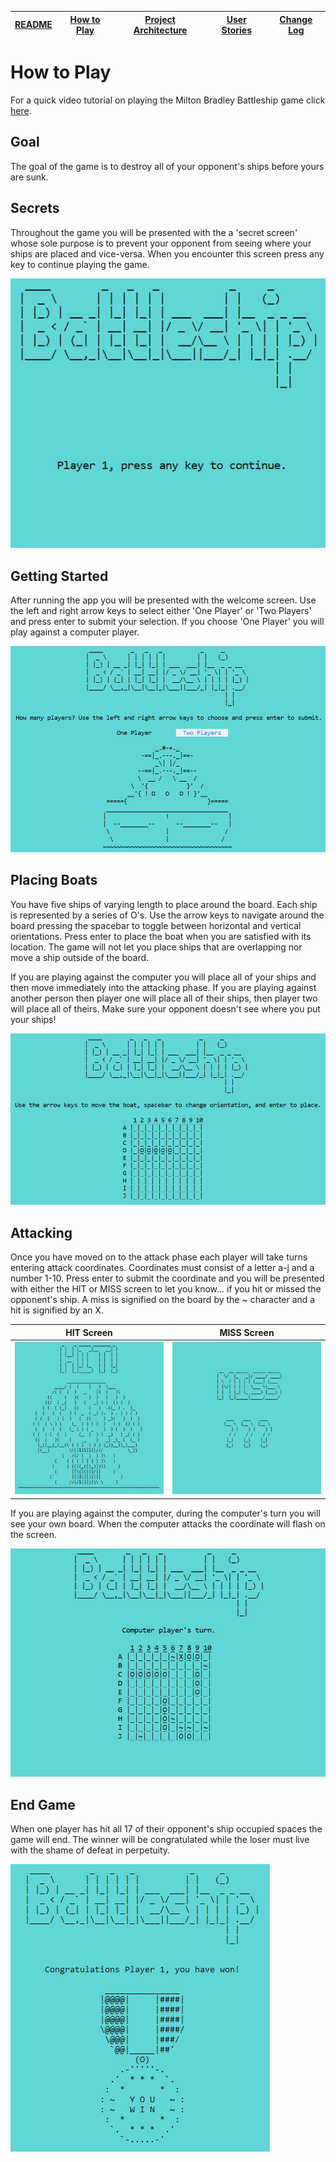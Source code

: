 |[README](../README.md)|[How to Play](how-to-play.md)|[Project Architecture](architecture.md)|[User Stories](user-stories.md)|[Change Log](change-log.md)|
|-|-|-|-|-|

# How to Play

For a quick video tutorial on playing the Milton Bradley Battleship game click [here](https://www.youtube.com/watch?v=q0qpQ8doUp8).

## Goal
The goal of the game is to destroy all of your opponent's ships before yours are sunk.

## Secrets
Throughout the game you will be presented with the a 'secret screen' whose sole purpose is to prevent your opponent from seeing where your ships are placed and vice-versa. When you encounter this screen press any key to continue playing the game.

![Secret screen](images/secret.PNG)

## Getting Started
After running the app you will be presented with the welcome screen. Use the left and right arrow keys to select either 'One Player' or 'Two Players' and press enter to submit your selection. If you choose 'One Player' you will play against a computer player.

![Welcome screen](images/welcome-screen.PNG)

## Placing Boats
You have five ships of varying length to place around the board. Each ship is represented by a series of O's. Use the arrow keys to navigate around the board pressing the spacebar to toggle between horizontal and vertical orientations. Press enter to place the boat when you are satisfied with its location. The game will not let you place ships that are overlapping nor move a ship outside of the board.

If you are playing against the computer you will place all of your ships and then move immediately into the attacking phase. If you are playing against another person then player one will place all of their ships, then player two will place all of theirs. Make sure your opponent doesn't see where you put your ships!

![Boat placing screen](images/place-boat-horizontal.PNG)

## Attacking
Once you have moved on to the attack phase each player will take turns entering attack coordinates. Coordinates must consist of a letter a-j and a number 1-10. Press enter to submit the coordinate and you will be presented with either the HIT or MISS screen to let you know... if you hit or missed the opponent's ship. A miss is signified  on the board by the ~ character and a hit is signified by an X.

|          HIT Screen            |            MISS Screen           |
|--------------------------------|----------------------------------|
| ![Hit screen](images/hit.PNG)  |  ![Miss screen](images/miss.PNG) |

If you are playing against the computer, during the computer's turn you will see your own board. When the computer attacks the coordinate will flash on the screen.

![Attack screen](images/computer-attacking.PNG)

## End Game
When one player has hit all 17 of their opponent's ship occupied spaces the game will end. The winner will be congratulated while the loser must live with the shame of defeat in perpetuity.

![Win screen](images/win.PNG)

